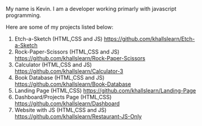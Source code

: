 My name is Kevin. I am a developer working primarly with javascript programming. 

Here are some of my projects listed below:

1. Etch-a-Sketch
(HTML,CSS and JS)
https://github.com/khallslearn/Etch-a-Sketch
2. Rock-Paper-Scissors
(HTML,CSS and JS)
https://github.com/khallslearn/Rock-Paper-Scissors
3. Calculator
(HTML,CSS and JS)
https://github.com/khallslearn/Calculator-3
4. Book Database
(HTML,CSS and JS)
https://github.com/khallslearn/Book-Database
5. Landing Page
(HTML,CSS)
https://github.com/khallslearn/Landing-Page
6. Dashboard/Projects Page
(HTML,CSS)
https://github.com/khallslearn/Dashboard
7. Website with JS
(HTML,CSS and JS)
https://github.com/khallslearn/Restaurant-JS-Only
